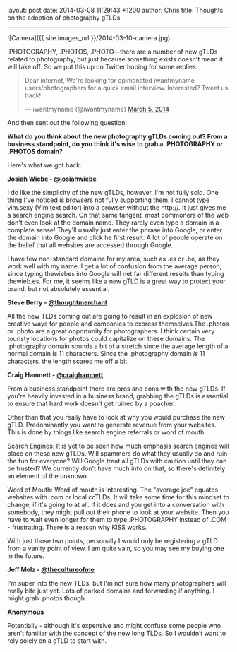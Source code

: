 layout: post
date: 2014-03-08 11:29:43 +1200
author: Chris
title: Thoughts on the adoption of photography gTLDs

----

<!-- excerpt -->

![Camera]({{ site.images_url }}/2014-03-10-camera.jpg)

.PHOTOGRAPHY, .PHOTOS, .PHOTO—there are a number of new gTLDs related to photography, but just because something exists doesn't mean it will take off. So we put this up on Twitter hoping for some replies:

<blockquote class="twitter-tweet" lang="en"><p>Dear internet, &#10;&#10;We&#39;re looking for opinionated iwantmyname users/photographers for a quick email interview. Interested? Tweet us back!</p>&mdash; iwantmyname (@iwantmyname) <a href="https://twitter.com/iwantmyname/statuses/441344749686226944">March 5, 2014</a></blockquote>
<script async src="//platform.twitter.com/widgets.js" charset="utf-8"></script>

<!-- /excerpt -->

And then sent out the following question:

**What do you think about the new photography gTLDs coming out? From a business standpoint, do you think it's wise to grab a .PHOTOGRAPHY or .PHOTOS domain?**

Here's what we got back.

**Josiah Wiebe - [@josiahwiebe](https://twitter.com/josiahwiebe)**

I do like the simplicity of the new gTLDs, however, I'm not fully sold. One thing I've noticed is browsers not fully supporting them. I cannot type vim.sexy (Vim text editor) into a browser without the http://. It just gives me a search engine search. On that same tangent, most commoners of the web don't even look at the domain name. They rarely even type a domain in a complete sense! They'll usually just enter the phrase into Google, or enter the domain into Google and click he first result. A lot of people operate on the belief that all websites are accessed through Google. 

I have few non-standard domains for my area, such as .es or .be, as they work well with my name. I get a lot of confusion from the average person, since typing thewiebes into Google will net far different results than typing thewieb.es. For me, it seems like a new gTLD is a great way to protect your brand, but not absolutely essential. 

**Steve Berry - [@thoughtmerchant](https://twitter.com/thoughtmerchant)**

All the new TLDs coming out are going to result in an explosion of new creative ways for people and companies to express themselves.The .photos or .photo are a great opportunity for photographers. I think certain very touristy locations for photos could capitalize on these domains. The .photography domain sounds a bit of a stretch since the average length of a normal domain is 11 characters. Since the .photography domain *is* 11 characters, the length scares me off a bit.

**Craig Hamnett - [@craighamnett](https://twitter.com/craighamnett)**

From a business standpoint there are pros and cons with the new gTLDs. If you're heavily invested in a business brand, grabbing the gTLDs is essential to ensure that hard work doesn't get ruined by a poacher.

Other than that you really have to look at why you would purchase the new gTLD. Predominantly you want to generate revenue from your websites. This is done by things like search engine referrals or word of mouth.

Search Engines: It is yet to be seen how much emphasis search engines will place on these new gTLDs. Will spammers do what they usually do and ruin the fun for everyone? Will Google treat all gTLDs with caution until they can be trusted? We currently don't have much info on that, so there's definitely an element of the unknown. 

Word of Mouth: Word of mouth is interesting. The "average joe" equates websites with .com or local ccTLDs. It will take some time for this mindset to change; if it's going to at all. If it does and you get into a conversation with somebody, they might pull out their phone to look at your website. Then you have to wait even longer for them to type .PHOTOGRAPHY instead of .COM - frustrating. There is a reason why KISS works.

With just those two points, personally I would only be registering a gTLD from a vanity point of view. I am quite vain, so you may see my buying one in the future.

**Jeff Melz - [@thecultureofme](https://twitter.com/thecultureofme)**

I'm super into the new TLDs, but I'm not sure how many photographers will really bite just yet. Lots of parked domains and forwarding if anything. I might grab .photos though.

**Anonymous**

Potentially - although it's expensive and might confuse some people who aren’t familiar with the concept of the new long TLDs. So I wouldn’t want to rely solely on a gTLD to start with.